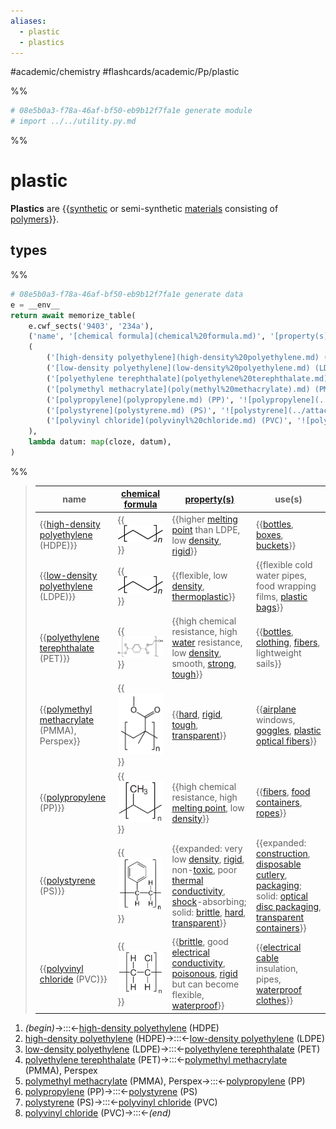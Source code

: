 ```yaml
---
aliases:
  - plastic
  - plastics
---
```


#academic/chemistry #flashcards/academic/Pp/plastic

%%
```Python
# 08e5b0a3-f78a-46af-bf50-eb9b12f7fa1e generate module
# import ../../utility.py.md
```
%%

# plastic

__Plastics__ are {{[synthetic](synthetic%20polymers.md) or semi-synthetic [materials](material.md) consisting of [polymers](polymer.md)}}. <!--SR:!2023-04-24,9,241-->

## types

%%
```Python
# 08e5b0a3-f78a-46af-bf50-eb9b12f7fa1e generate data
e = __env__
return await memorize_table(
	e.cwf_sects('9403', '234a'),
	('name', '[chemical formula](chemical%20formula.md)', '[property(s)](property.md)', 'use(s)',),
	(
		('[high-density polyethylene](high-density%20polyethylene.md) (HDPE)', '![polyethylene](../attachments/Polyethylene%20repeat%20unit.svg)', 'higher [melting point](melting%20point.md) than LDPE, low [density](density.md), [rigid](stiffness.md)', '[bottles](bottle.md), [boxes](boxes.md), [buckets](bucket.md)'),
		('[low-density polyethylene](low-density%20polyethylene.md) (LDPE)', '![polyethylene](../attachments/Polyethylene%20repeat%20unit.svg)', 'flexible, low [density](density.md), [thermoplastic](thermoplastic.md)', 'flexible cold water pipes, food wrapping films, [plastic bags](plastic%20bag.md)',),
		('[polyethylene terephthalate](polyethylene%20terephthalate.md) (PET)', '![polyethylene terephthalate](../attachments/Polyethyleneterephthalate.svg)', 'high chemical resistance, high [water](water.md) resistance, low [density](density.md), smooth, [strong](strength%20of%20materials.md), [tough](toughness.md)', '[bottles](bottle.md), [clothing](clothing.md), [fibers](fiber.md), lightweight sails',),
		('[polymethyl methacrylate](poly(methyl%20methacrylate).md) (PMMA), Perspex', '![poly(methyl methacrylate)](../attachments/PMMA%20repeating%20unit.svg)', '[hard](hardness.md), [rigid](rigidity.md), [tough](toughness.md), [transparent](transparency%20and%20translucency.md)', '[airplane](airplane.md) windows, [goggles](goggles.md), [plastic optical fibers](plastic%20optical%20fiber.md)',),
		('[polypropylene](polypropylene.md) (PP)', '![polypropylene](../attachments/Polypropylen.svg)', 'high chemical resistance, high [melting point](melting%20point.md), low [density](density.md)', '[fibers](fiber.md), [food containers](food%20storage%20container.md), [ropes](rope.md)',),
		('[polystyrene](polystyrene.md) (PS)', '![polystyrene](../attachments/Polystyrene.svg)', 'expanded: very low [density](density.md), [rigid](stiffness.md), non-[toxic](toxicity.md), poor [thermal conductivity](thermal%20conductivity.md), [shock](shock%20(mechanics).md)-absorbing; solid: [brittle](brittleness.md), [hard](hardness.md), [transparent](transparency%20and%20translucency.md)', 'expanded: [construction](construction.md), [disposable](disposable%20product.md) [cutlery](cutlery.md), [packaging](packaging%20and%20labeling.md); solid: [optical disc packaging](optical%20disc%20packaging.md), [transparent](transparency%20and%20translucency.md) [containers](container.md)'),
		('[polyvinyl chloride](polyvinyl%20chloride.md) (PVC)', '![polyvinyl chloride](../attachments/Polyvinylchlorid.svg)', '[brittle](brittleness.md), good [electrical conductivity](electrical%20conductivity.md), [poisonous](poison.md), [rigid](stiffness.md) but can become flexible, [waterproof](waterproof.md)', '[electrical cable](electrical%20cable.md) insulation, pipes, [waterproof](waterproof.md) [clothes](textile.md)',),
	),
	lambda datum: map(cloze, datum),
)
```
%%

<!--08e5b0a3-f78a-46af-bf50-eb9b12f7fa1e generate section="9403"--><!-- The following content is generated at 2023-04-08T00:36:52.536120+08:00. Any edits will be overridden! -->

> | name | [chemical formula](chemical%20formula.md) | [property(s)](property.md) | use(s) |
> |-|-|-|-|
> | {{[high-density polyethylene](high-density%20polyethylene.md) (HDPE)}} | {{![polyethylene](../attachments/Polyethylene%20repeat%20unit.svg)}} | {{higher [melting point](melting%20point.md) than LDPE, low [density](density.md), [rigid](stiffness.md)}} | {{[bottles](bottle.md), [boxes](boxes.md), [buckets](bucket.md)}} |
> | {{[low-density polyethylene](low-density%20polyethylene.md) (LDPE)}} | {{![polyethylene](../attachments/Polyethylene%20repeat%20unit.svg)}} | {{flexible, low [density](density.md), [thermoplastic](thermoplastic.md)}} | {{flexible cold water pipes, food wrapping films, [plastic bags](plastic%20bag.md)}} |
> | {{[polyethylene terephthalate](polyethylene%20terephthalate.md) (PET)}} | {{![polyethylene terephthalate](../attachments/Polyethyleneterephthalate.svg)}} | {{high chemical resistance, high [water](water.md) resistance, low [density](density.md), smooth, [strong](strength%20of%20materials.md), [tough](toughness.md)}} | {{[bottles](bottle.md), [clothing](clothing.md), [fibers](fiber.md), lightweight sails}} |
> | {{[polymethyl methacrylate](poly(methyl%20methacrylate).md) (PMMA), Perspex}} | {{![poly(methyl methacrylate)](../attachments/PMMA%20repeating%20unit.svg)}} | {{[hard](hardness.md), [rigid](rigidity.md), [tough](toughness.md), [transparent](transparency%20and%20translucency.md)}} | {{[airplane](airplane.md) windows, [goggles](goggles.md), [plastic optical fibers](plastic%20optical%20fiber.md)}} |
> | {{[polypropylene](polypropylene.md) (PP)}} | {{![polypropylene](../attachments/Polypropylen.svg)}} | {{high chemical resistance, high [melting point](melting%20point.md), low [density](density.md)}} | {{[fibers](fiber.md), [food containers](food%20storage%20container.md), [ropes](rope.md)}} |
> | {{[polystyrene](polystyrene.md) (PS)}} | {{![polystyrene](../attachments/Polystyrene.svg)}} | {{expanded: very low [density](density.md), [rigid](stiffness.md), non-[toxic](toxicity.md), poor [thermal conductivity](thermal%20conductivity.md), [shock](shock%20(mechanics).md)-absorbing; solid: [brittle](brittleness.md), [hard](hardness.md), [transparent](transparency%20and%20translucency.md)}} | {{expanded: [construction](construction.md), [disposable](disposable%20product.md) [cutlery](cutlery.md), [packaging](packaging%20and%20labeling.md); solid: [optical disc packaging](optical%20disc%20packaging.md), [transparent](transparency%20and%20translucency.md) [containers](container.md)}} |
> | {{[polyvinyl chloride](polyvinyl%20chloride.md) (PVC)}} | {{![polyvinyl chloride](../attachments/Polyvinylchlorid.svg)}} | {{[brittle](brittleness.md), good [electrical conductivity](electrical%20conductivity.md), [poisonous](poison.md), [rigid](stiffness.md) but can become flexible, [waterproof](waterproof.md)}} | {{[electrical cable](electrical%20cable.md) insulation, pipes, [waterproof](waterproof.md) [clothes](textile.md)}} | <!--SR:!2023-04-24,17,290!2023-04-24,17,290!2023-04-23,11,234!2023-05-13,26,254!2023-04-24,17,294!2023-04-24,17,294!2023-04-24,4,214!2023-05-04,14,230!2023-05-22,37,294!2023-04-28,11,234!2023-04-27,7,210!2023-04-21,6,230!2023-04-24,17,294!2023-04-24,17,294!2023-05-04,16,241!2023-04-24,12,241!2023-04-25,18,301!2023-04-25,18,301!2023-04-21,2,210!2023-04-25,7,210!2023-04-25,18,301!2023-04-25,18,301!2023-04-27,14,261!2023-05-07,18,241!2023-05-01,18,309!2023-05-01,18,309!2023-04-23,3,210!2023-05-01,14,249-->

<!--/08e5b0a3-f78a-46af-bf50-eb9b12f7fa1e-->

<!--08e5b0a3-f78a-46af-bf50-eb9b12f7fa1e generate section="234a"--><!-- The following content is generated at 2023-04-08T00:36:52.523492+08:00. Any edits will be overridden! -->

1. _(begin)_→:::←[high-density polyethylene](high-density%20polyethylene.md) (HDPE) <!--SR:!2023-04-24,17,294!2023-04-25,18,301-->
2. [high-density polyethylene](high-density%20polyethylene.md) (HDPE)→:::←[low-density polyethylene](low-density%20polyethylene.md) (LDPE) <!--SR:!2023-04-24,17,294!2023-04-25,18,301-->
3. [low-density polyethylene](low-density%20polyethylene.md) (LDPE)→:::←[polyethylene terephthalate](polyethylene%20terephthalate.md) (PET) <!--SR:!2023-05-07,23,254!2023-04-24,17,294-->
4. [polyethylene terephthalate](polyethylene%20terephthalate.md) (PET)→:::←[polymethyl methacrylate](poly(methyl%20methacrylate).md) (PMMA), Perspex <!--SR:!2023-04-26,13,289!2023-04-25,10,289-->
5. [polymethyl methacrylate](poly(methyl%20methacrylate).md) (PMMA), Perspex→:::←[polypropylene](polypropylene.md) (PP) <!--SR:!2023-05-13,28,274!2023-05-16,28,274-->
6. [polypropylene](polypropylene.md) (PP)→:::←[polystyrene](polystyrene.md) (PS) <!--SR:!2023-05-20,33,274!2023-04-24,17,294-->
7. [polystyrene](polystyrene.md) (PS)→:::←[polyvinyl chloride](polyvinyl%20chloride.md) (PVC) <!--SR:!2023-04-24,17,294!2023-04-25,18,301-->
8. [polyvinyl chloride](polyvinyl%20chloride.md) (PVC)→:::←_(end)_ <!--SR:!2023-04-24,17,294!2023-04-24,17,294-->

<!--/08e5b0a3-f78a-46af-bf50-eb9b12f7fa1e-->
